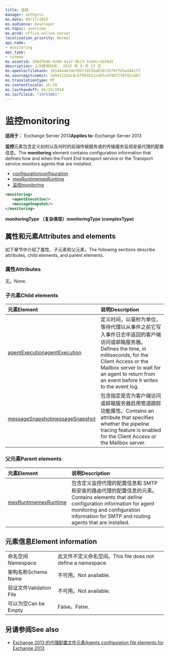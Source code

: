 ```yaml
---
title: 监控
manager: sethgros
ms.date: 09/17/2015
ms.audience: Developer
ms.topic: overview
ms.prod: office-online-server
localization_priority: Normal
api_name:
- monitoring
api_type:
- schema
ms.assetid: 350d7b46-9260-41a7-8613-3cb8cc1b29a5
description: 上次修改时间： 2015 年 9 月 17 日
ms.openlocfilehash: 1b5484467def0bf3d22ba0707357977d5ed461ff
ms.sourcegitcommit: 34041125dc8c5f993b21cebfc4f8b72f0fd2cb6f
ms.translationtype: MT
ms.contentlocale: zh-CN
ms.lasthandoff: 06/25/2018
ms.locfileid: "19753081"
---
```

# <a name="monitoring"></a><span data-ttu-id="177ae-103">监控</span><span class="sxs-lookup"><span data-stu-id="177ae-103">monitoring</span></span>
  
<span data-ttu-id="177ae-104">**适用于：** Exchange Server 2013</span><span class="sxs-lookup"><span data-stu-id="177ae-104">**Applies to:** Exchange Server 2013</span></span>
  
<span data-ttu-id="177ae-105">**监控**元素包含定义如何以及何时的前端传输服务或的传输服务监视安装代理的配置信息。</span><span class="sxs-lookup"><span data-stu-id="177ae-105">The **monitoring** element contains configuration information that defines how and when the Front End transport service or the Transport service monitors agents that are installed.</span></span> 
  
- [<span data-ttu-id="177ae-106">configuration</span><span class="sxs-lookup"><span data-stu-id="177ae-106">configuration</span></span>](configuration.md)  
- [<span data-ttu-id="177ae-107">mexRuntime</span><span class="sxs-lookup"><span data-stu-id="177ae-107">mexRuntime</span></span>](mexruntime.md)  
- [<span data-ttu-id="177ae-108">监控</span><span class="sxs-lookup"><span data-stu-id="177ae-108">monitoring</span></span>](monitoring.md)
  
```XML
<monitoring>
   <agentExecution/>
   <messageSnapshot/>
</monitoring>
```

<span data-ttu-id="177ae-109">**monitoringType （复杂类型）**</span><span class="sxs-lookup"><span data-stu-id="177ae-109">**monitoringType (complexType)**</span></span>

## <a name="attributes-and-elements"></a><span data-ttu-id="177ae-110">属性和元素</span><span class="sxs-lookup"><span data-stu-id="177ae-110">Attributes and elements</span></span>

<span data-ttu-id="177ae-111">如下章节中介绍了属性、子元素和父元素。</span><span class="sxs-lookup"><span data-stu-id="177ae-111">The following sections describe attributes, child elements, and parent elements.</span></span>
  
### <a name="attributes"></a><span data-ttu-id="177ae-112">属性</span><span class="sxs-lookup"><span data-stu-id="177ae-112">Attributes</span></span>

<span data-ttu-id="177ae-113">无。</span><span class="sxs-lookup"><span data-stu-id="177ae-113">None.</span></span>
  
### <a name="child-elements"></a><span data-ttu-id="177ae-114">子元素</span><span class="sxs-lookup"><span data-stu-id="177ae-114">Child elements</span></span>

|<span data-ttu-id="177ae-115">**元素**</span><span class="sxs-lookup"><span data-stu-id="177ae-115">**Element**</span></span>|<span data-ttu-id="177ae-116">**说明**</span><span class="sxs-lookup"><span data-stu-id="177ae-116">**Description**</span></span>|
|:-----|:-----|
|[<span data-ttu-id="177ae-117">agentExecution</span><span class="sxs-lookup"><span data-stu-id="177ae-117">agentExecution</span></span>](agentexecution.md) <br/> |<span data-ttu-id="177ae-118">定义时间，以毫秒为单位，等待代理以从事件之前它写入事件日志中返回的客户端访问或邮箱服务器。</span><span class="sxs-lookup"><span data-stu-id="177ae-118">Defines the time, in milliseconds, for the Client Access or the Mailbox server to wait for an agent to return from an event before it writes to the event log.</span></span>  <br/> |
|[<span data-ttu-id="177ae-119">messageSnapshot</span><span class="sxs-lookup"><span data-stu-id="177ae-119">messageSnapshot</span></span>](messagesnapshot.md) <br/> |<span data-ttu-id="177ae-120">包含指定是否为客户端访问或邮箱服务器启用管道跟踪功能属性。</span><span class="sxs-lookup"><span data-stu-id="177ae-120">Contains an attribute that specifies whether the pipeline tracing feature is enabled for the Client Access or the Mailbox server.</span></span>  <br/> |
   
### <a name="parent-elements"></a><span data-ttu-id="177ae-121">父元素</span><span class="sxs-lookup"><span data-stu-id="177ae-121">Parent elements</span></span>

|<span data-ttu-id="177ae-122">**元素**</span><span class="sxs-lookup"><span data-stu-id="177ae-122">**Element**</span></span>|<span data-ttu-id="177ae-123">**说明**</span><span class="sxs-lookup"><span data-stu-id="177ae-123">**Description**</span></span>|
|:-----|:-----|
|[<span data-ttu-id="177ae-124">mexRuntime</span><span class="sxs-lookup"><span data-stu-id="177ae-124">mexRuntime</span></span>](mexruntime.md) <br/> |<span data-ttu-id="177ae-125">包含定义监控代理的配置信息和 SMTP 和安装的路由代理的配置信息的元素。</span><span class="sxs-lookup"><span data-stu-id="177ae-125">Contains elements that define configuration information for agent monitoring and configuration information for SMTP and routing agents that are installed.</span></span>  <br/> |
   
## <a name="element-information"></a><span data-ttu-id="177ae-126">元素信息</span><span class="sxs-lookup"><span data-stu-id="177ae-126">Element information</span></span>

|||
|:-----|:-----|
|<span data-ttu-id="177ae-127">命名空间</span><span class="sxs-lookup"><span data-stu-id="177ae-127">Namespace</span></span>  <br/> |<span data-ttu-id="177ae-128">此文件不定义命名空间。</span><span class="sxs-lookup"><span data-stu-id="177ae-128">This file does not define a namespace.</span></span>  <br/> |
|<span data-ttu-id="177ae-129">架构名称</span><span class="sxs-lookup"><span data-stu-id="177ae-129">Schema Name</span></span>  <br/> |<span data-ttu-id="177ae-130">不可用。</span><span class="sxs-lookup"><span data-stu-id="177ae-130">Not available.</span></span>  <br/> |
|<span data-ttu-id="177ae-131">验证文件</span><span class="sxs-lookup"><span data-stu-id="177ae-131">Validation File</span></span>  <br/> |<span data-ttu-id="177ae-132">不可用。</span><span class="sxs-lookup"><span data-stu-id="177ae-132">Not available.</span></span>  <br/> |
|<span data-ttu-id="177ae-133">可以为空</span><span class="sxs-lookup"><span data-stu-id="177ae-133">Can be Empty</span></span>  <br/> |<span data-ttu-id="177ae-134">False。</span><span class="sxs-lookup"><span data-stu-id="177ae-134">False.</span></span>  <br/> |
   
## <a name="see-also"></a><span data-ttu-id="177ae-135">另请参阅</span><span class="sxs-lookup"><span data-stu-id="177ae-135">See also</span></span>

- [<span data-ttu-id="177ae-136">Exchange 2013 的代理配置文件元素</span><span class="sxs-lookup"><span data-stu-id="177ae-136">Agents configuration file elements for Exchange 2013</span></span>](agents-configuration-file-elements-for-exchange-2013.md)

